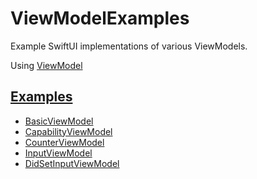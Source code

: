 # ViewModelExamples

Example SwiftUI implementations of various ViewModels.

Using [ViewModel](https://github.com/0xOpenBytes/ViewModel)

## [Examples](https://github.com/0xOpenBytes/ViewModelExamples/tree/main/Sources/ViewModelExamples)

- [BasicViewModel](https://github.com/0xOpenBytes/ViewModelExamples/blob/main/Sources/ViewModelExamples/BasicViewModel.swift)
- [CapabilityViewModel](https://github.com/0xOpenBytes/ViewModelExamples/blob/main/Sources/ViewModelExamples/CapabilityViewModel.swift)
- [CounterViewModel](https://github.com/0xOpenBytes/ViewModelExamples/blob/main/Sources/ViewModelExamples/CounterViewModel.swift)
- [InputViewModel](https://github.com/0xOpenBytes/ViewModelExamples/blob/main/Sources/ViewModelExamples/InputViewModel.swift)
- [DidSetInputViewModel](https://github.com/0xOpenBytes/ViewModelExamples/blob/main/Sources/ViewModelExamples/DidSetInputViewModel.swift)
